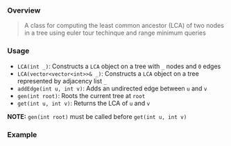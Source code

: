 ### Overview

> A class for computing the least common ancestor (LCA) of two nodes in a tree using euler tour techinque and range minimum queries

### Usage

- `LCA(int _)`: Constructs a `LCA` object on a tree with `_` nodes and `0` edges
- `LCA(vector<vector<int>>& _)`: Constructs a `LCA` object on a tree represented by adjacency list `_`
- `addEdge(int u, int v)`: Adds an undirected edge between `u` and `v`
- `gen(int root)`: Roots the current tree at `root`
- `get(int u, int v)`: Returns the LCA of `u` and `v`

**NOTE:** `gen(int root)` must be called before `get(int u, int v)`

### Example
